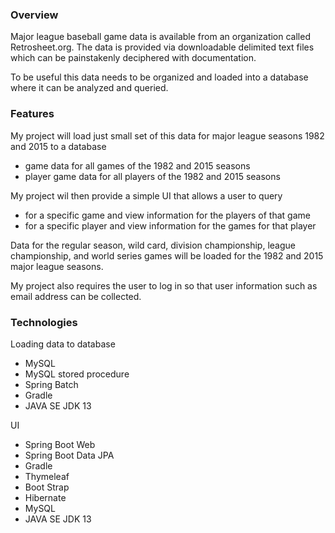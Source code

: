 ### Overview
Major league baseball game data is available from an organization called Retrosheet.org.  The data is provided via downloadable delimited text files which can be painstakenly deciphered with documentation.

To be useful this data needs to be organized and loaded into a database where it can be analyzed and queried.




### Features
My project will load just small set of this data for major league seasons 1982 and 2015 to a database
- game data for all games of the 1982 and 2015 seasons 
- player game data for all players of the 1982 and 2015 seasons 

My project wil then provide a simple UI that allows a user to query 
- for a specific game and view information for the players of that game
- for a specific player and view information for the games for that player

Data for the regular season, wild card, division championship, league championship, and world series games will be loaded for the 1982 and 2015 major league seasons.

My project also requires the user to log in so that user information such as email address can be collected.



### Technologies
Loading data to database
- MySQL
- MySQL stored procedure
- Spring Batch
- Gradle
- JAVA SE JDK 13

UI 
- Spring Boot Web
- Spring Boot Data JPA
- Gradle
- Thymeleaf
- Boot Strap
- Hibernate
- MySQL
- JAVA SE JDK 13